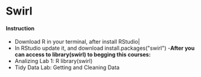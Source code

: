 # Swirl
#### Instruction
- Download R in your terminal, after install RStudio| 
- In RStudio update it, and download install.packages("swirl")
 -**After you can access to library(swirl) to begging this courses:**
- Analizing Lab 1: R library(swirl)
- Tidy Data Lab: Getting and Cleaning Data
